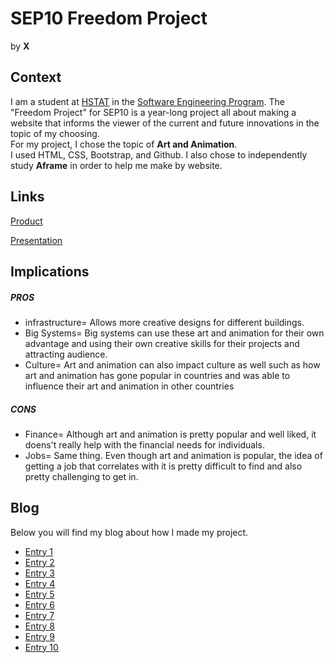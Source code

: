 # SEP10 Freedom Project
by **X**

## Context
I am a student at [HSTAT](https://www.hstat.org/) in the [Software Engineering Program](https://hstatsep.github.io/). The "Freedom Project" for SEP10 is a year-long project all about making a website that informs the viewer of the current and future innovations in the topic of my choosing.  
For my project, I chose the topic of **Art and Animation**.   
I used HTML, CSS, Bootstrap, and Github. I also chose to independently study **Aframe** in order to help me make by website.

## Links

[Product](https://xinyangl5722.github.io/sep10-freedom-project)

[Presentation]((https://docs.google.com/presentation/d/1cfgeX5PuMDlMStDAAmx4N3Nbm3sYAA457B3NO6VqR1o/edit#slide=id.p))

## Implications
##### PROS
* infrastructure= Allows more creative designs for different buildings.
* Big Systems= Big systems can use these art and animation for their own advantage and using their own creative skills for their projects and attracting audience.
* Culture= Art and animation can also impact culture as well such as how art and animation has gone popular in countries and was able to influence their art and animation in other countries
##### CONS
* Finance= Although art and animation is pretty popular and well liked, it doens't really help with the financial needs for individuals.
* Jobs= Same thing. Even though art and animation is popular, the idea of getting a job that correlates with it is pretty difficult to find and also pretty challenging to get in.


## Blog
Below you will find my blog about how I made my project.

* [Entry 1](blog/entry01.md)
* [Entry 2](blog/entry02.md)
* [Entry 3](blog/entry03.md)
* [Entry 4](blog/entry04.md)
* [Entry 5](blog/entry05.md)
* [Entry 6](blog/entry06.md)
* [Entry 7](blog/entry07.md)
* [Entry 8](blog/entry08.md)
* [Entry 9](blog/entry09.md)
* [Entry 10](blog/entry10.md)
